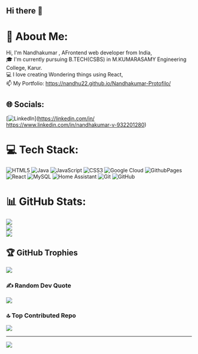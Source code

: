 ## Hi there 👋

# 💫 About Me:
Hi, I'm Nandhakumar , AFrontend web developer from India,<br>🎓 I'm currently pursuing B.TECH(CSBS) in M.KUMARASAMY Engineering College, Karur.<br>💻 I love creating Wondering things using React, <br>📫 My Portfolio: https://nandhu22.github.io/Nandhakumar-Protofilo/


## 🌐 Socials:
[![LinkedIn](https://img.shields.io/badge/LinkedIn-%230077B5.svg?logo=linkedin&logoColor=white)](https://linkedin.com/in/ https://www.linkedin.com/in/nandhakumar-v-932201280) 

# 💻 Tech Stack:
![HTML5](https://img.shields.io/badge/html5-%23E34F26.svg?style=for-the-badge&logo=html5&logoColor=white) ![Java](https://img.shields.io/badge/java-%23ED8B00.svg?style=for-the-badge&logo=openjdk&logoColor=white) ![JavaScript](https://img.shields.io/badge/javascript-%23323330.svg?style=for-the-badge&logo=javascript&logoColor=%23F7DF1E) ![CSS3](https://img.shields.io/badge/css3-%231572B6.svg?style=for-the-badge&logo=css3&logoColor=white) ![Google Cloud](https://img.shields.io/badge/GoogleCloud-%234285F4.svg?style=for-the-badge&logo=google-cloud&logoColor=white) ![GithubPages](https://img.shields.io/badge/github%20pages-121013?style=for-the-badge&logo=github&logoColor=white) ![React](https://img.shields.io/badge/react-%2320232a.svg?style=for-the-badge&logo=react&logoColor=%2361DAFB) ![MySQL](https://img.shields.io/badge/mysql-4479A1.svg?style=for-the-badge&logo=mysql&logoColor=white) ![Home Assistant](https://img.shields.io/badge/home%20assistant-%2341BDF5.svg?style=for-the-badge&logo=home-assistant&logoColor=white) ![Git](https://img.shields.io/badge/git-%23F05033.svg?style=for-the-badge&logo=git&logoColor=white) ![GitHub](https://img.shields.io/badge/github-%23121011.svg?style=for-the-badge&logo=github&logoColor=white)
# 📊 GitHub Stats:
![](https://github-readme-stats.vercel.app/api?username=Nandhu22&theme=dark&hide_border=false&include_all_commits=false&count_private=false)<br/>
![](https://github-readme-streak-stats.herokuapp.com/?user=Nandhu22&theme=dark&hide_border=false)<br/>
![](https://github-readme-stats.vercel.app/api/top-langs/?username=Nandhu22&theme=dark&hide_border=false&include_all_commits=false&count_private=false&layout=compact)

## 🏆 GitHub Trophies
![](https://github-profile-trophy.vercel.app/?username=Nandhu22&theme=radical&no-frame=false&no-bg=true&margin-w=4)

### ✍️ Random Dev Quote
![](https://quotes-github-readme.vercel.app/api?type=vetical&theme=radical)

### 🔝 Top Contributed Repo
![](https://github-contributor-stats.vercel.app/api?username=Nandhu22&limit=5&theme=dark&combine_all_yearly_contributions=true)

---
[![](https://visitcount.itsvg.in/api?id=Nandhu22&icon=0&color=0)](https://visitcount.itsvg.in)

<!-- Proudly created with GPRM ( https://gprm.itsvg.in ) -->
